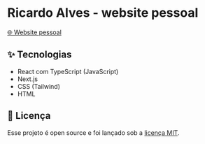 # Ricardo Alves - website pessoal

[🌐 Website pessoal](https://ricardospalves.github.io)

## ✨ Tecnologias

- React com TypeScript (JavaScript)
- Next.js
- CSS (Tailwind)
- HTML

## 📝 Licença

Esse projeto é open source e foi lançado sob a [licença MIT](https://github.com/ricardospalves/ricardospalves.github.io/blob/main/LICENSE).
